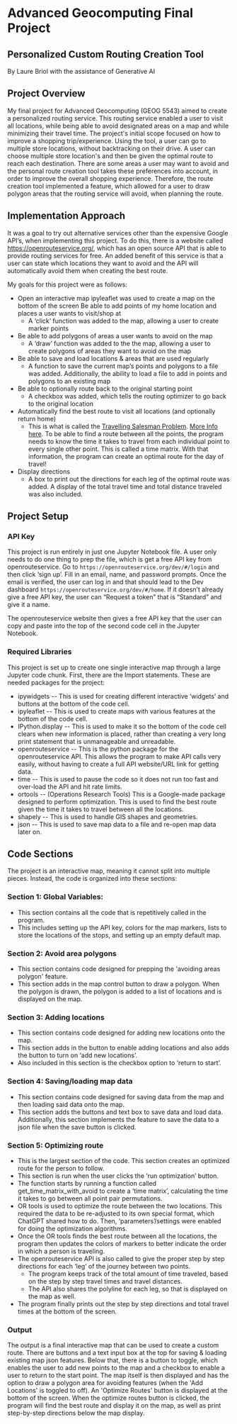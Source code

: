 # Advanced Geocomputing Final Project

## Personalized Custom Routing Creation Tool

By Laure Briol with the assistance of Generative AI

## Project Overview

My final project for Advanced Geocomputing (GEOG 5543) aimed to create a personalized routing service. This routing service enabled a user to visit all locations, while being able to avoid designated areas on a map and while minimizing their travel time. The project's initial scope focused on how to improve a shopping trip/experience. Using the tool, a user can go to multiple store locations, without backtracking on their drive. A user can choose multiple store location's and then be given the optimal route to reach each destination. There are some areas a user may want to avoid and the personal route creation tool takes these preferences into account, in order to improve the overall shopping experience. Therefore, the route creation tool implemented a feature, which allowed for a user to draw polygon areas that the routing service will avoid, when planning the route.

## Implementation Approach

It was a goal to try out alternative services other than the expensive Google API’s, when implementing this project. To do this, there is a website called https://openrouteservice.org/, which has an open source API that is able to provide routing services for free. An added benefit of this service is that a user can state which locations they want to avoid and the API will automatically avoid them when creating the best route.

My goals for this project were as follows:

* Open an interactive map
ipyleaflet was used to create a map on the bottom of the screen
Be able to add points of my home location and places a user wants to visit/shop at
    * A ‘click’ function was added to the map, allowing a user to create marker points
* Be able to add polygons of areas a user wants to avoid on the map
    * A ‘draw’ function was added to the the map, allowing a user to create polygons of areas they want to avoid on the map
* Be able to save and load locations & areas that are used regularly
    * A function to save the current map’s points and polygons to a file was added. Additionally, the ability to load a file to add in points and polygons to an existing map
* Be able to optionally route back to the original starting point
    * A checkbox was added, which tells the routing optimizer to go back to the original location
* Automatically find the best route to visit all locations (and optionally return home)
    * This is what is called the [Travelling Salesman Problem](https://en.wikipedia.org/wiki/Travelling_salesman_problem). [More Info here](https://developers.google.com/optimization/routing/tsp). To be able to find a route between all the points, the program needs to know the time it takes to travel from each individual point to every single other point. This is called a time matrix. With that information, the program can create an optimal route for the day of travel!
* Display directions
    * A box to print out the directions for each leg of the optimal route was added. A display of the total travel time and total distance traveled was also included.

## Project Setup

### API Key
This project is run entirely in just one Jupyter Notebook file. A user only needs to do one thing to prep the file, which is get a free API key from openrouteservice. Go to `https://openrouteservice.org/dev/#/login` and then click ‘sign up’. Fill in an email, name, and password prompts. Once the email is verified, the user can log in and that should lead to the Dev dashboard `https://openrouteservice.org/dev/#/home`. If it doesn’t already give a free API key, the user can “Request a token” that is “Standard” and give it a name.

The openrouteservice website then gives a free API key that the user can copy and paste into the top of the second code cell in the Jupyter Notebook.

### Required Libraries

This project is set up to create one single interactive map through a large Jupyter code chunk. First, there are the Import statements. These are needed packages for the project:
* ipywidgets -- This is used for creating different interactive ‘widgets’ and buttons at the bottom of the code cell.
* ipyleaflet -- This is used to create maps with various features at the bottom of the code cell.
* IPython.display -- This is used to make it so the bottom of the code cell clears when new information is placed, rather than creating a very long print statement that is unmanageable and unreadable.
* openrouteservice -- This is the python package for the openrouteservice API. This allows the program to make API calls very easily, without having to create a full API website/URL link for getting data.
* time -- This is used to pause the code so it does not run too fast and over-load the API and hit rate limits.
* ortools -- (Operations Research Tools) This is a Google-made package designed to perform optimization. This is used to find the best route given the time it takes to travel between all the locations.
* shapely -- This is used to handle GIS shapes and geometries.
* json -- This is used to save map data to a file and re-open map data later on.

## Code Sections

The project is an interactive map, meaning it cannot split into multiple pieces. Instead, the code is organized into these sections:

### Section 1: Global Variables:

* This section contains all the code that is repetitively called in the program.
* This includes setting up the API key, colors for the map markers, lists to store the locations of the stops, and setting up an empty default map. 

### Section 2: Avoid area polygons

* This section contains code designed for prepping the 'avoiding areas polygon' feature.
* This section adds in the map control button to draw a polygon. When the polygon is drawn, the polygon is added to a list of locations and is displayed on the map. 

### Section 3: Adding locations

* This section contains code designed for adding new locations onto the map.
* This section adds in the button to enable adding locations and also adds the button to turn on ‘add new locations’.
* Also included in this section is the checkbox option to ‘return to start’.

### Section 4: Saving/loading map data

* This section contains code designed for saving data from the map and then loading said data onto the map.
* This section adds the buttons and text box to save data and load data. Additionally, this section implements the feature to save the data to a json file when the save button is clicked.

### Section 5: Optimizing route

* This is the largest section of the code. This section creates an optimized route for the person to follow.
* This section is run when the user clicks the ‘run optimization’ button.
* The function starts by running a function called get_time_matrix_with_avoid to create a ‘time matrix’, calculating the time it takes to go between all point pair permutations.
* OR tools is used to optimize the route between the two locations. This required the data to be re-adjusted to its own special format, which ChatGPT shared how to do. Then, ‘parameters’/settings were enabled for doing the optimization algorithms.
* Once the OR tools finds the best route between all the locations, the program then updates the colors of markers to better indicate the order in which a person is traveling.
* The openrouteservice API is also called to give the proper step by step directions for each ‘leg’ of the journey between two points.
    * The program keeps track of the total amount of time traveled, based on the step by step travel times and travel distances.
    * The API also shares the polyline for each leg, so that is displayed on the map as well.
* The program finally prints out the step by step directions and total travel times at the bottom of the screen.

### Output

The output is a final interactive map that can be used to create a custom route. There are buttons and a text input box at the top for saving & loading existing map json features. Below that, there is a button to toggle, which enables the user to add new points to the map and a checkbox to enable a user to return to the start point. The map itself is then displayed and has the option to draw a polygon area for avoiding features (when the 'Add Locations' is toggled to off). An 'Optimize Routes' button is displayed at the bottom of the screen. When the optimize routes button is clicked, the program will find the best route and display it on the map, as well as print step-by-step directions below the map display.